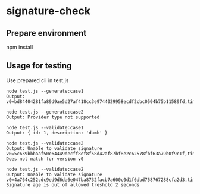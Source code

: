 # signature-check

## Prepare environment
npm install

## Usage for testing

Use prepared cli in test.js

```console
node test.js --generate:case1
Output: v0=bd84404281fa89d9ae5d27af418cc3e9744029958ecdf2cbc0504b75b11589fd,timestamp=1656504175

node test.js --generate:case2
Output: Provider type not supported

node test.js --validate:case1
Output: { id: 1, description: 'dumb' }

node test.js --validate:case2
Output: Unable to validate signature v0=5c639bbbaaf50c64449decff8ef8f58d42af87bf8e2c62578fbf63a79b0f9c1f,timestamp=1656504245. Does not match for version v0

node test.js --validate:case2
Output: Unable to validate signature v0=4a764c252cdc9ed9d6da6e047ba8732facb7a600c0d1f6dbd758767288cfa2d3,timestamp=1656504274. Signature age is out of allowed treshold 2 seconds
```